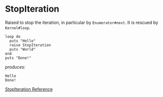 # StopIteration

Raised to stop the iteration, in particular by `Enumerator#next`. It is rescued
by `Kernel#loop`.

    loop do
      puts "Hello"
      raise StopIteration
      puts "World"
    end
    puts "Done!"

*produces:*

    Hello
    Done!

[StopIteration Reference](https://ruby-doc.org/core-2.7.0/StopIteration.html)